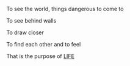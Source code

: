 To see the world, things dangerous to come to

To see behind walls

To draw closer

To find each other and to feel

That is the purpose of [LIFE](https://liriu.life)
